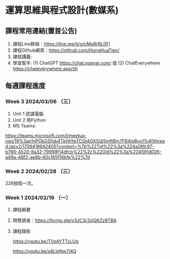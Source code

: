 # 運算思維與程式設計(數媒系)

## 課程常用連結(置首公告)

1. 課程Line群組：https://line.me/ti/g/cMqRrRL0Fl
2. 課程Github網頁：https://github.com/HungHuaTien/
3. 課程講義: 
4. 學習幫手: (1) ChatGPT https://chat.openai.com/ 或 (2) ChatEverywhere https://chateverywhere.app/zh

## 每週課程進度

### Week 3 2024/03/06 （三）

1. Unit 1 認識電腦
2. Unit 2 用Python
3. MS Teams:

https://teams.microsoft.com/l/meetup-join/19%3ap1nPOkGSfpb4TkHhYeTCGt4GXSQj5mftBm7FB4jgBvs1%40thread.tacv2/1709418942405?context=%7b%22Tid%22%3a%224a28fc97-b766-4520-8a32-79999f14dfcb%22%2c%22Oid%22%3a%224591d026-a49a-48f2-ae8b-60c165f16bfe%22%7d


### Week 2 2024/02/28 （三）

228放假一次。
 

### Week 1 2024/02/19 （一）

1. 課程綱要
2. 問卷調查：https://forms.gle/y3JC3r3zjQKZz8TBA
3. 課程錄影
   
    https://youtu.be/TVoAYTTcLUg
   
    https://youtu.be/s8LlqNw7I4Q

